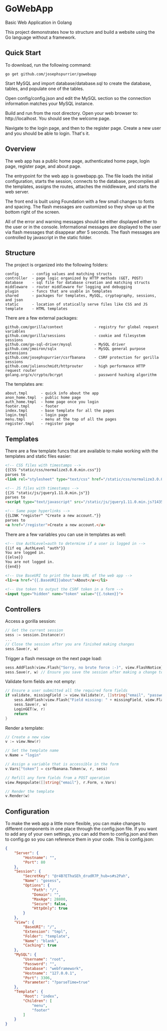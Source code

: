 # GoWebApp
Basic Web Application in Golang

This project demonstrates how to structure and build a website using the Go language without a framework.

## Quick Start

To download, run the following command:

~~~
go get github.com/josephspurrier/gowebapp
~~~

Start MySQL and import database/database.sql to create the database, tables, and populate one of the tables.

Open config/config.json and edit the MySQL section so the connection information matches your MySQL instance.

Build and run from the root directory. Open your web browser to: http://localhost. You should see the welcome page.

Navigate to the login page, and then to the register page. Create a new user and you should be able to login. That's it.

## Overview

The web app has a public home page, authenticated home page, login page, register page, and about page. 

The entrypoint for the web app is gowebapp.go. The file loads the initial configuration, 
starts the session, connects to the database, precompiles all the templates, assigns 
the routes, attaches the middleware, and starts the web server.

The front end is built using Foundation with a few small changes to fonts and spacing. The flash 
messages are customized so they show up at the bottom right of the screen.

All of the error and warning messages should be either displayed either to the 
user or in the console. Informational messages are displayed to the user via 
flash messages that disappear after 5 seconds. The flash messages are controlled 
by javascript in the static folder.

## Structure

The project is organized into the following folders:

~~~
config		- config values and matching structs
controller	- page logic organized by HTTP methods (GET, POST)
database	- sql file for database creation and matching structs
middleware	- router middleware for logging and debugging
plugin		- funcs that are usable in templates
shared		- packages for templates, MySQL, cryptography, sessions, and json
static		- location of statically serve files like CSS and JS
template	- HTML templates
~~~

There are a few external packages:

~~~
github.com/gorilla/context				- registry for global request variables
github.com/gorilla/sessions				- cookie and filesystem sessions
github.com/go-sql-driver/mysql 			- MySQL driver
github.com/jmoiron/sqlx 				- MySQL general purpose extensions
github.com/josephspurrier/csrfbanana 	- CSRF protection for gorilla sessions
github.com/julienschmidt/httprouter 	- high performance HTTP request router
golang.org/x/crypto/bcrypt 				- password hashing algorithm
~~~

The templates are:

~~~
about.tmpl		- quick info about the app
anon_home.tmpl	- public home page
auth_home.tmpl	- home page once you login
footer.tmpl		- footer
index.tmpl		- base template for all the pages
login.tmpl		- login page
menu.tmpl		- menu at the top of all the pages
register.tmpl	- register page
~~~

## Templates

There are a few template funcs that are available to make working with the templates 
and static files easier:

~~~ html
<!-- CSS files with timestamps -->
{{CSS "static/css/normalize3.0.0.min.css"}}
parses to
<link rel="stylesheet" type="text/css" href="/static/css/normalize3.0.0.min.css?1435528339" />

<!-- JS files with timestamps -->
{{JS "static/js/jquery1.11.0.min.js"}}
parses to
<script type="text/javascript" src="/static/js/jquery1.11.0.min.js?1435528404"></script>

<!-- Same page hyperlinks -->
{{LINK "register" "Create a new account."}}
parses to
<a href="/register">Create a new account.</a>
~~~

There are a few variables you can use in templates as well:

~~~ html
<!-- Use AuthLevel=auth to determine if a user is logged in -->
{{if eq .AuthLevel "auth"}}
You are logged in.
{{else}}
You are not logged in.
{{end}}

<!-- Use BaseURI to print the base URL of the web app -->
<li><a href="{{.BaseURI}}about">About</a></li>

<!-- Use token to output the CSRF token in a form -->
<input type="hidden" name="token" value="{{.token}}">
~~~

## Controllers

Access a gorilla session:

~~~ go
// Get the current session
sess := session.Instance(r)
...
// Close the session after you are finished making changes
sess.Save(r, w)
~~~

Trigger a flash message on the next page load:

~~~ go
sess.AddFlash(view.Flash{"Sorry, no brute force :-)", view.FlashNotice})
sess.Save(r, w) // Ensure you save the session after making a change to it
~~~

Validate form fields are not empty:

~~~ go
// Ensure a user submitted all the required form fields
if validate, missingField := view.Validate(r, []string{"email", "password"}); !validate {
	sess.AddFlash(view.Flash{"Field missing: " + missingField, view.FlashError})
	sess.Save(r, w)
	LoginGET(w, r)
	return
}
~~~

Render a template:

~~~ go
// Create a new view
v := view.New(r)

// Set the template name
v.Name = "login"

// Assign a variable that is accessible in the form
v.Vars["token"] = csrfbanana.Token(w, r, sess)

// Refill any form fields from a POST operation
view.Repopulate([]string{"email"}, r.Form, v.Vars)

// Render the template
v.Render(w)
~~~

## Configuration

To make the web app a little more flexible, you can make changes to different 
components in one place through the config.json file. If you want to add any 
of your own settings, you can add them to config.json and then to config.go so 
you can reference them in your code. This is config.json:

~~~ json
{
	"Server": {
		"Hostname": "",
		"Port": 80
	},
	"Session": {
		"SecretKey": "@r4B?EThaSEh_drudR7P_hub=s#s2Pah",
		"Name": "gosess",
		"Options": {
			"Path": "/",
			"Domain": "",
			"MaxAge": 28800,
			"Secure": false,
			"HttpOnly": true
		}
	},
	"View": {
		"BaseURI": "/",
		"Extension": "tmpl",
		"Folder": "template",
		"Name": "blank",
		"Caching": true
	},
	"MySQL": {
		"Username": "root",
		"Password": "",
		"Database": "webframework",
		"Hostname": "127.0.0.1",
		"Port": 3306,
		"Parameter": "?parseTime=true"
	},
	"Template": {
		"Root": "index",
		"Children": [
			"menu",
			"footer"
		]
	}
}
~~~